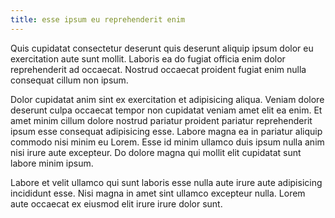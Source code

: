 ```yaml
---
title: esse ipsum eu reprehenderit enim
---
```


Quis cupidatat consectetur deserunt quis deserunt aliquip ipsum dolor eu exercitation aute sunt mollit. Laboris ea do fugiat officia enim dolor reprehenderit ad occaecat. Nostrud occaecat proident fugiat enim nulla consequat cillum non ipsum.

Dolor cupidatat anim sint ex exercitation et adipisicing aliqua. Veniam dolore deserunt culpa occaecat tempor non cupidatat veniam amet elit ea enim. Et amet minim cillum dolore nostrud pariatur proident pariatur reprehenderit ipsum esse consequat adipisicing esse. Labore magna ea in pariatur aliquip commodo nisi minim eu Lorem. Esse id minim ullamco duis ipsum nulla anim nisi irure aute excepteur. Do dolore magna qui mollit elit cupidatat sunt labore minim ipsum.

Labore et velit ullamco qui sunt laboris esse nulla aute irure aute adipisicing incididunt esse. Nisi magna in amet sint ullamco excepteur nulla. Lorem aute occaecat ex eiusmod elit irure irure dolor sunt.